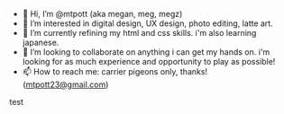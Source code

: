- 👋 Hi, I’m @mtpott (aka megan, meg, megz)
- 👀 I’m interested in digital design, UX design, photo editing, latte art.
- 🌱 I’m currently refining my html and css skills. i'm also learning japanese.
- 💞️ I’m looking to collaborate on anything i can get my hands on. i'm looking for as much experience and opportunity to play as possible!
- 📫 How to reach me: carrier pigeons only, thanks! (mtpott23@gmail.com)

<!---
mtpott/mtpott is a ✨ special ✨ repository because its `README.md` (this file) appears on your GitHub profile.
You can click the Preview link to take a look at your changes.
--->
test
